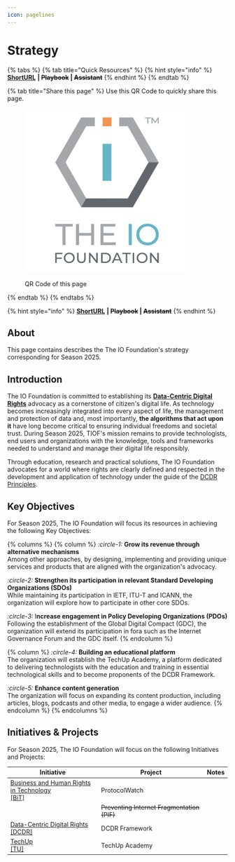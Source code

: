 ```yaml
---
icon: pagelines
---
```


# Strategy

{% tabs %}
{% tab title="Quick Resources" %}
{% hint style="info" %}
[**ShortURL**](https://short.theiofoundation.org/TIOFOrgBoards) **|&#x20;**~~**Playbook**~~**&#x20;|&#x20;**~~**Assistant**~~
{% endhint %}
{% endtab %}

{% tab title="Share this page" %}
Use this QR Code to quickly share this page.

<figure><img src="../.gitbook/assets/[TIOF] Comms [P] TIOF Full Logo C T HiRes ENG v1.6.png" alt="" width="375"><figcaption><p>QR Code of this page</p></figcaption></figure>
{% endtab %}
{% endtabs %}

{% hint style="info" %}
[**ShortURL**](https://tiof.click/Season2025) **|&#x20;**~~**Playbook**~~**&#x20;|&#x20;**~~**Assistant**~~
{% endhint %}

## About

This page contains describes the The IO Foundation's strategy corresponding for Season 2025.

## Introduction

The IO Foundation is committed to establishing its [**Data-Centric Digital Rights**](https://tiof.click/DCDRAdvocacy) advocacy as a cornerstone of citizen's digital life. As technology becomes increasingly integrated into every aspect of life, the management and protection of data and, most importantly, **the algorithms that act upon it** have long become critical to ensuring individual freedoms and societal trust. During Season 2025, TIOF's mission remains to provide technologists, end users and organizations with the knowledge, tools and frameworks needed to understand and manage their digital life responsibly.

Through education, research and practical solutions, The IO Foundation advocates for a world where rights are clearly defined and respected in the development and application of technology under the guide of the [DCDR Principles](https://tiof.click/DCDRPrinciples).

## **Key Objectives**

For Season 2025, The IO Foundation will focus its resources in achieving the following Key Objectives:

{% columns %}
{% column %}
<i class="fa-circle-1">:circle-1:</i>  **Grow its revenue through alternative mechanisms** \
Among other approaches, by designing, implementing and providing unique services and products that are aligned with the organization's advocacy.

<i class="fa-circle-2">:circle-2:</i>  **Strengthen its participation in relevant Standard Developing Organizations (SDOs)**\
While maintaining its participation in IETF, ITU-T and ICANN, the organization will explore how to participate in other core SDOs.

<i class="fa-circle-3">:circle-3:</i>  I**ncrease engagement in Policy Developing Organizations (PDOs)**\
Following the establishment of the Global Digital Compact (GDC), the organization will extend its participation in fora such as the Internet Governance Forum and the GDC itself.
{% endcolumn %}

{% column %}
<i class="fa-circle-4">:circle-4:</i> **Building an educational platform**\
The organization will establish the TechUp Academy, a platform dedicated to delivering technologists with the education and training in essential technological skills and to become proponents of the DCDR Framework.

<i class="fa-circle-5">:circle-5:</i>  **Enhance content generation**\
The organization will focus on expanding its content production, including articles, blogs, podcasts and other media, to engage a wider audience.
{% endcolumn %}
{% endcolumns %}

## Initiatives & Projects

For Season 2025, The IO Foundation will focus on the following Initiatives and Projects:

<table><thead><tr><th width="283">Initiative</th><th width="328.9998779296875">Project</th><th>Notes</th></tr></thead><tbody><tr><td><a href="https://tiof.click/BiTDocs">Business and Human Rights in Technology<br>[BiT]</a></td><td>ProtocolWatch</td><td></td></tr><tr><td></td><td><del>Preventing Internet Fragmentation (PIF)</del></td><td></td></tr><tr><td><a href="https://tiof.click/DCDRDocs">Data-Centric Digital Rights<br>[DCDR]</a></td><td>DCDR Framework</td><td></td></tr><tr><td><a href="https://tiof.click/TUDocs">TechUp<br>[TU]</a></td><td>TechUp Academy</td><td></td></tr></tbody></table>

